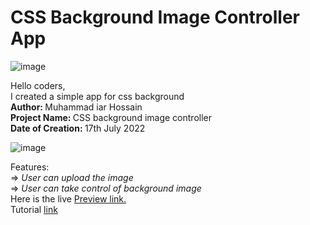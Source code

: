 # CSS Background Image Controller App
![image](https://github.com/Md-Iar-Hossain/css_background_image_controller_app/assets/72465649/4c4f047a-6307-482a-bfc3-a9c92b88a094)


Hello coders, <br>
I created a simple app for css background <br>
<b> Author: </b> Muhammad iar Hossain <br>
<b> Project Name: </b> CSS background image controller <br>
<b> Date of Creation: </b> 17th July 2022 <br>

![image](https://github.com/Md-Iar-Hossain/css_background_image_controller_app/assets/72465649/1e4d56ff-5885-49be-843c-7214a0871fed)


Features: <br>
   => <i> User can upload the image </i> <br>
   => <i> User can take control of background image </i> <br>
 Here is the live <a href="https://md-iar-hossain.github.io/css_background_image_controller_app/"> Preview link. </a>  
 Tutorial [link](https://youtu.be/uNKXVir83uI?si=Q7vQjydCYlE8uQYA)


